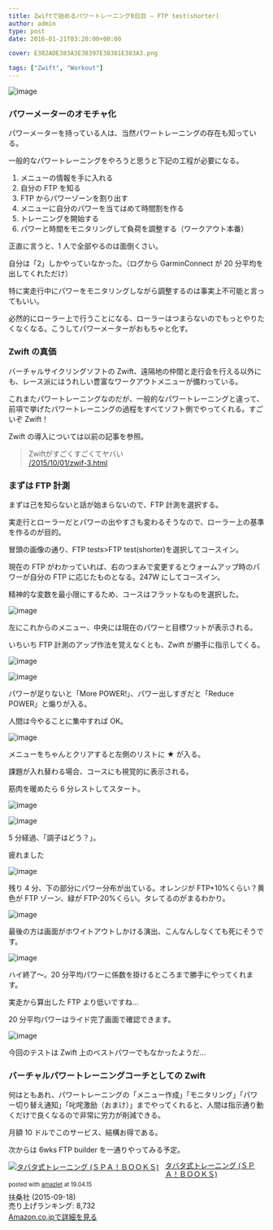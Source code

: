 ```yaml
---
title: Zwiftで始めるパワートレーニング0日目 – FTP test(shorter)
author: admin
type: post
date: 2016-01-21T03:20:00+00:00

cover: E382ADE383A3E38397E38381E383A3.png

tags: ["Zwift", "Workout"]
---
```


![image](./E382ADE383A3E38397E38381E383A3.png)

<div class="separator" style="clear: both; text-align: left;">
</div>

<h3 style="clear: both; text-align: left;">
  パワーメーターのオモチャ化
</h3>

パワーメーターを持っている人は、当然パワートレーニングの存在も知っている。

一般的なパワートレーニングをやろうと思うと下記の工程が必要になる。

1. メニューの情報を手に入れる
2. 自分の FTP を知る
3. FTP からパワーゾーンを割り出す
4. メニューに自分のパワーを当てはめて時間割を作る
5. トレーニングを開始する
6. パワーと時間をモニタリングして負荷を調整する（ワークアウト本番）

正直に言うと、1 人で全部やるのは面倒くさい。

自分は「2」しかやっていなかった。（ログから GarminConnect が 20 分平均を出してくれただけ）

特に実走行中にパワーをモニタリングしながら調整するのは事実上不可能と言ってもいい。

必然的にローラー上で行うことになる、ローラーはつまらないのでもっとやりたくなくなる。こうしてパワーメーターがおもちゃと化す。

### Zwift の真価

バーチャルサイクリングソフトの Zwift、遠隔地の仲間と走行会を行える以外にも、レース派にはうれしい豊富なワークアウトメニューが備わっている。

これまたパワートレーニングなのだが、一般的なパワートレーニングと違って、前項で挙げたパワートレーニングの過程をすべてソフト側でやってくれる。すごいぞ Zwift！

Zwift の導入については以前の記事を参照。

<blockquote class="tr_bq">
  <p>
    Zwiftがすごくすごくてヤバい<br /> <a href="/2015/10/01/zwif-3.html" target="_blank">/2015/10/01/zwif-3.html</a>
  </p>
</blockquote>

### まずは FTP 計測

まずは己を知らないと話が始まらないので、FTP 計測を選択する。

実走行とローラーだとパワーの出やすさも変わるそうなので、ローラー上の基準を作るのが目的。

冒頭の画像の通り、FTP tests>FTP test(shorter)を選択してコースイン。

現在の FTP がわかっていれば、右のつまみで変更するとウォームアップ時のパワーが自分の FTP に応じたものとなる。247W にしてコースイン。

精神的な変数を最小限にするため、コースはフラットなものを選択した。

![image](./2016-01-21_1841020.jpg)

左にこれからのメニュー、中央には現在のパワーと目標ワットが表示される。

いちいち FTP 計測のアップ作法を覚えなくとも、Zwift が勝手に指示してくる。

![image](./2016-01-21_1850202.jpg)

![image](./2016-01-21_1853183.jpg)

パワーが足りないと「More POWER!」、パワー出しすぎだと「Reduce POWER」と煽りが入る。

人間は今やることに集中すれば OK。

![image](./2016-01-21_1856064.jpg)

メニューをちゃんとクリアすると左側のリストに ★ が入る。

課題が入れ替わる場合、コースにも視覚的に表示される。

筋肉を暖めたら 6 分レストしてスタート。

![image](./2016-01-21_1904336.jpg)

![image](./2016-01-21_1909167.jpg)

5 分経過、「調子はどう？」。

疲れました

![image](./2016-01-21_1920219.jpg)

残り 4 分、下の部分にパワー分布が出ている。オレンジが FTP+10%くらい？黄色が FTP ゾーン、緑が FTP-20%くらい。タレてるのがまるわかり。

![image](./2016-01-21_19234411.jpg)

最後の方は画面がホワイトアウトしかける演出、こんなんしなくても死にそうです。

![image](./2016-01-21_19242012.jpg)

ハイ終了～。20 分平均パワーに係数を掛けるところまで勝手にやってくれます。

実走から算出した FTP より低いですね…

20 分平均パワーはライド完了画面で確認できます。

![image](./2016-01-21_19300414.jpg)

今回のテストは Zwift 上のベストパワーでもなかったようだ…

### バーチャルパワートレーニングコーチとしての Zwift

何はともあれ、パワートレーニングの「メニュー作成」「モニタリング」「パワー切り替え通知」「叱咤激励（おまけ）」までやってくれると、人間は指示通り動くだけで良くなるので非常に労力が削減できる。

月額 10 ドルでこのサービス、結構お得である。

次からは 6wks FTP builder を一通りやってみる予定。

<div class="amazlet-box" style="margin-bottom:0px;"><div class="amazlet-image" style="float:left;margin:0px 12px 1px 0px;"><a href="http://www.amazon.co.jp/exec/obidos/ASIN/B015GX9IS0/gensobunya-22/ref=nosim/" name="amazletlink" target="_blank"><img src="https://images-fe.ssl-images-amazon.com/images/I/419BWJC8IYL._SL160_.jpg" alt="タバタ式トレーニング (ＳＰＡ！ＢＯＯＫＳ)" style="border: none;" /></a></div><div class="amazlet-info" style="line-height:120%; margin-bottom: 10px"><div class="amazlet-name" style="margin-bottom:10px;line-height:120%"><a href="http://www.amazon.co.jp/exec/obidos/ASIN/B015GX9IS0/gensobunya-22/ref=nosim/" name="amazletlink" target="_blank">タバタ式トレーニング (ＳＰＡ！ＢＯＯＫＳ)</a><div class="amazlet-powered-date" style="font-size:80%;margin-top:5px;line-height:120%">posted with <a href="http://www.amazlet.com/" title="amazlet" target="_blank">amazlet</a> at 19.04.15</div></div><div class="amazlet-detail">扶桑社 (2015-09-18)<br />売り上げランキング: 8,732<br /></div><div class="amazlet-sub-info" style="float: left;"><div class="amazlet-link" style="margin-top: 5px"><a href="http://www.amazon.co.jp/exec/obidos/ASIN/B015GX9IS0/gensobunya-22/ref=nosim/" name="amazletlink" target="_blank">Amazon.co.jpで詳細を見る</a></div></div></div><div class="amazlet-footer" style="clear: left"></div></div>
